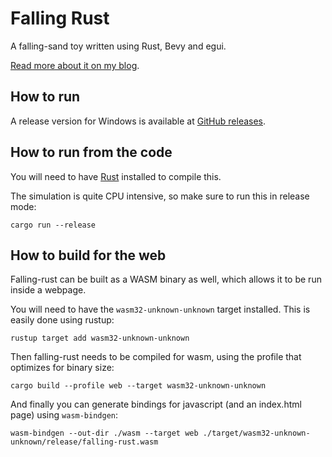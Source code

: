 # Falling Rust

A falling-sand toy written using Rust, Bevy and egui.

[Read more about it on my blog](https://www.basvs.dev/projects/falling-rust).

## How to run

A release version for Windows is available at [GitHub releases](https://github.com/grunnt/falling-rust/releases).

## How to run from the code

You will need to have [Rust](https://www.rust-lang.org) installed to compile this. 

The simulation is quite CPU intensive, so make sure to run this in release mode:

```
cargo run --release
```

## How to build for the web

Falling-rust can be built as a WASM binary as well, which allows it to be run inside a webpage.

You will need to have the `wasm32-unknown-unknown` target installed. This is easily done using rustup:
```
rustup target add wasm32-unknown-unknown
```

Then falling-rust needs to be compiled for wasm, using the profile that optimizes for binary size:
```
cargo build --profile web --target wasm32-unknown-unknown
```

And finally you can generate bindings for javascript (and an index.html page) using `wasm-bindgen`:
```
wasm-bindgen --out-dir ./wasm --target web ./target/wasm32-unknown-unknown/release/falling-rust.wasm
```
